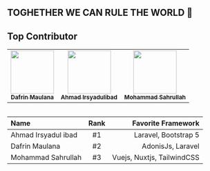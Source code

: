 ## TOGHETHER WE CAN RULE THE WORLD 👊


## Top Contributor
<table>
  <tr>
    <td align="center">
      <a href="https://github.com/destroylord"><img src="https://avatars.githubusercontent.com/u/36498044?v=4" width="100px;" alt=""/>
        <br />
        <sub><b>Dafrin Maulana</b></sub></a><br />
    </td>
    <td align="center">
      <a href="https://github.com/irsyadulibad"><img src="https://avatars1.githubusercontent.com/u/47577443?=400&v=4" width="100px;" alt=""/>
        <br />
        <sub><b>Ahmad Irsyadulibad </b></sub></a><br />
    </td>
    <td align="center"><a href="https://github.com/sahrullahh"><img src="https://avatars0.githubusercontent.com/u/49519441?=400&v=4" width="100px;" alt=""/>
      <br />
      <sub><b>Mohammad Sahrullah</b></sub></a><br />
    </td>
  </tr>
<table>
  
| Name                    | Rank        | Favorite Framework  |
| :---                    |    :----:   |               ---:  |
| Ahmad Irsyadul ibad     | #1          | Laravel, Bootstrap 5|
| Dafrin Maulana          | #2          | AdonisJs, Laravel   |
| Mohammad Sahrullah      | #3          | Vuejs, Nuxtjs, TailwindCSS |
<!--

**Here are some ideas to get you started:**

🙋‍♀️ A short introduction - what is your organization all about?
🌈 Contribution guidelines - how can the community get involved?
👩‍💻 Useful resources - where can the community find your docs? Is there anything else the community should know?
🍿 Fun facts - what does your team eat for breakfast?
🧙 Remember, you can do mighty things with the power of [Markdown](https://docs.github.com/github/writing-on-github/getting-started-with-writing-and-formatting-on-github/basic-writing-and-formatting-syntax)
-->
